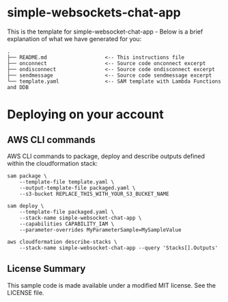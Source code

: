 # simple-websockets-chat-app

This is the template for simple-websocket-chat-app - Below is a brief explanation of what we have generated for you:

```
.
├── README.md                   <-- This instructions file
├── onconnect                   <-- Source code onconnect excerpt
├── ondisconnect                <-- Source code ondisconnect excerpt
├── sendmessage                 <-- Source code sendmessage excerpt
└── template.yaml               <-- SAM template with Lambda Functions and DDB
```


# Deploying on your account

## AWS CLI commands

AWS CLI commands to package, deploy and describe outputs defined within the cloudformation stack:

```
sam package \
    --template-file template.yaml \
    --output-template-file packaged.yaml \
    --s3-bucket REPLACE_THIS_WITH_YOUR_S3_BUCKET_NAME

sam deploy \
    --template-file packaged.yaml \
    --stack-name simple-websocket-chat-app \
    --capabilities CAPABILITY_IAM \
    --parameter-overrides MyParameterSample=MySampleValue

aws cloudformation describe-stacks \
    --stack-name simple-websocket-chat-app --query 'Stacks[].Outputs'
```


## License Summary

This sample code is made available under a modified MIT license. See the LICENSE file.